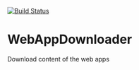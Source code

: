 [![Build Status](https://dev.azure.com/bhathiyamadusanka/1337/_apis/build/status/1337-ASP.NET%20Core-CI?branchName=dev)](https://dev.azure.com/bhathiyamadusanka/1337/_build/latest?definitionId=11&branchName=dev)

# WebAppDownloader
Download content of the web apps



